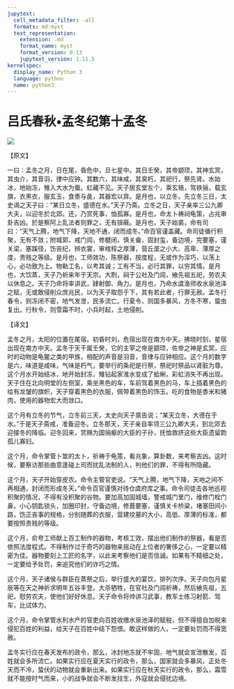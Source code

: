 ```yaml
---
jupytext:
  cell_metadata_filter: -all
  formats: md:myst
  text_representation:
    extension: .md
    format_name: myst
    format_version: 0.13
    jupytext_version: 1.11.5
kernelspec:
  display_name: Python 3
  language: python
  name: python3
---
```

# 吕氏春秋&#8226;孟冬纪第十孟冬

![](image/cover.jpg)

【原文】

一曰：孟冬之月，日在尾，昏危中，旦七星中。其日壬癸，其帝颛顼，其神玄冥，其虫介，其音羽，律中应钟。其数六，其味咸，其臭朽，其祀行，祭先肾。水始冰，地始冻，雉入大水为蜃。虹藏不见。天子居玄堂左个，乘玄辂，驾铁骊，载玄旗，衣黑衣，服玄玉，食黍与彘，其器宏以弇。是月也，以立冬。先立冬三日，太史谒之天子曰：“某日立冬，盛德在水。”天子乃斋。立冬之日，天子亲率三公九卿大夫，以迎冬於北郊。还，乃赏死事，恤孤寡。是月也，命太卜祷祠龟策，占兆审卦吉凶。於是察阿上乱法者则罪之，无有揜蔽。是月也，天子始裘，命有司曰：“天气上腾，地气下降，天地不通，闭而成冬。”命百官谨盖藏。命司徒循行积聚，无有不敛；附城郭，戒门闾，修楗闭，慎关龠，固封玺，备边境，完要塞，谨关梁，塞蹊径，饬丧纪，辨衣裳，审棺椁之厚薄，营丘垄之小大、高卑、薄厚之度，贵贱之等级。是月也，工师效功，陈祭器，按度程，无或作为淫巧，以荡上心，必功致为上。物勒工名，以考其诚；工有不当，必行其罪，以穷其情。是月也，大饮蒸，天子乃祈来年于天宗。大割，祠于公社及门闾，飨先祖五祀，劳农夫以休息之。天子乃命将率讲武，肄射御、角力。是月也，乃命水虞渔师收水泉池泽之赋，无或敢侵削众庶兆民，以为天子取怨于下，其有若此者，行罪无赦。孟冬行春令，则冻闭不密，地气发泄，民多流亡。行夏令，则国多暴风，方冬不寒，蛰虫复出。行秋令，则雪霜不时，小兵时起，土地侵削。

【译文】

孟冬之月，太阳的位置在尾宿。初昏时刘，危宿出现在南方中天。拂晓时刻，星宿出现在南方中天。孟冬于天干属壬癸，它的主宰之帝是颛顼，佐帝之神是玄冥，应时的动物是龟鳖之类的甲族，相配的声音是羽音，音律与应钟相应。这个月的数字是六，味道是咸味，气味是朽气，要举行的条祀是行祭，祭祀时祭品以肾脏为尊。这个月水开始结冰，地开始封冻，雉钻起家淮水变成了蛤蜊，彩虹消失不再出现。天子住在北向明堂的左侧室，乘坐黑色的车，车前驾着黑色的马，车上插着黑色的绘有龙皱的旗帜，天子穿着黑色的衣服，佩带着黑色的饰玉。吃的食物是黍米和猪肉，使用的器物宏大而敛口。

这个月有立冬的节气，立冬前三天，太史向天子禀告说；“某天立冬，大德在于水。”于是天子斋戒，准备迎冬。立冬那天，天子亲自率领三公九卿大夫，到北郊去迎接冬的降临。迎冬回来，赏赐为国捐躯的大臣的子孙，抚恤救挤这些大臣遗留韵孤儿寡妇。

这个月，命令掌管卜筮的太卜，祈祷于龟策，看兆象，算卦数，来考察吉凶。这时候，要察访那些曲意逢碰上司而扰乱法制的人，判他们的罪，不得有所隐藏。

这个月，天子开始穿皮农。命令主管官吏说。“天气上腾，地气下降，天地之间不再相通，封闭而形成冬天。”命令百官谨慎对待仓虞府库之事。命令司徒击各地巡视积聚的情况，不得有没积聚的谷物。要加高加固城墙，警戒城门里门，维修门栓门鼻，小心钥匙锁头，加圈印封，守备边境，修葺要塞，谨慎关卡桥粱，堵塞田间小路，饬正丧事的规格，分别随葬的衣服，营建坟墓的大小，高低、厚薄的标准，都要按照贵贱的等级。

这个月，俞夸工师献上百工制作的器物，考核工效，摆出他们制作的祭器，看是否依照法度程式。不得制作过于奇巧的器物来摇动在上位者的奢侈之心，一定要以精密为佳。器物要刻上工匠的名字，以此来考察他们是否信诚。如果有不精细之处，一定要给予处罚，来追究他们的诈巧之情。

这个月，天子诸侯与群臣在蒸祭之后，举行盛大的宴饮，排列次序。天子向包月星辰等在天之神祈求明年五谷丰登。大杀牺牲，在官社及门闾祈祷，然后飨先祖，五祀，慰劳农夫，使他们好好休息。天子命令将帅讲习武事，教军士练习射箭、驾车，比试体力。

这个月，命令掌管水利水产的官吏向百姓收缴水泉池泽的赋税，但不得擅自加税来侵犯百姓的利益，给天子在百姓中结下怨恨。敢这样做的人，一定要处罚而不得宽赦。

孟冬实行应在春天发布的政令，那幺，冰封地冻就不牢固，地气就会宣泄散发，百姓就会多所流亡。如果实行应在夏天实行的政令，那么，国家就会多暴风，正处冬天而不冷，蛰伏的动物就会重新出来。如果实行应在秋天实行的政令，那么，霜雪就不能按时气而来，小的战争就会不断发拄生，外寇就会侵扰边境。



